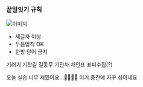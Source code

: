 


### 끝말잇기 규칙 ###

![이미지](https://pbs.twimg.com/media/CzzwMgRUUAASv8k.jpg)

- 세글자 이상
- 두음법칙 OK
- 한방 단어 금지

기러기
기찻길
길동무
기관차
차인표
표피수집(?)

오늘 실습 너무 재밌어요...🤦‍♀️🤦‍♂️
이거 중간에 자꾸 섞이네요
